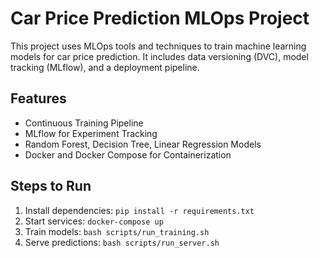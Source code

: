 # Car Price Prediction MLOps Project

This project uses MLOps tools and techniques to train machine learning models for car price prediction. It includes data versioning (DVC), model tracking (MLflow), and a deployment pipeline.

## Features
- Continuous Training Pipeline
- MLflow for Experiment Tracking
- Random Forest, Decision Tree, Linear Regression Models
- Docker and Docker Compose for Containerization

## Steps to Run
1. Install dependencies: `pip install -r requirements.txt`
2. Start services: `docker-compose up`
3. Train models: `bash scripts/run_training.sh`
4. Serve predictions: `bash scripts/run_server.sh`
